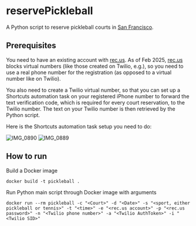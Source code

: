 # reservePickleball

A Python script to reserve pickleball courts in [San Francisco](https://www.rec.us/organizations/san-francisco-rec-park). 

## Prerequisites

You need to have an existing account with [rec.us](https://www.rec.us/). As of Feb 2025, [rec.us](https://www.rec.us/) blocks virtual numbers (like those created on Twilio, e.g.), so you need to use a real phone number for the registration (as opposed to a virtual number like on Twilio). 

You also need to create a Twilio virtual number, so that you can set up a Shortcuts automation task on your registered iPhone number to forward the text verification code, which is required for every court reservation, to the Twilio number. The text on your Twilio number is then retrieved by the Python script.

Here is the Shortcuts automation task setup you need to do: 

![IMG_0890](https://github.com/user-attachments/assets/f1a37212-3464-444f-85c8-91dc81f53ffe)
![IMG_0889](https://github.com/user-attachments/assets/8fde10fe-5fa5-4a83-bd47-d518e33f162f)


## How to run

Build a Docker image
```
docker build -t pickleball .

```
Run Python main script through Docker image with arguments
```
docker run --rm pickleball -c "<Court>" -d "<Date>" -s "<sport, either pickleball or tennis>" -t "<time>" -e "<rec.us account>" -p "<rec.us password>" -n "<Twilio phone number>" -a "<Twilio AuthToken>" -i "<Twilio SID>"
```

